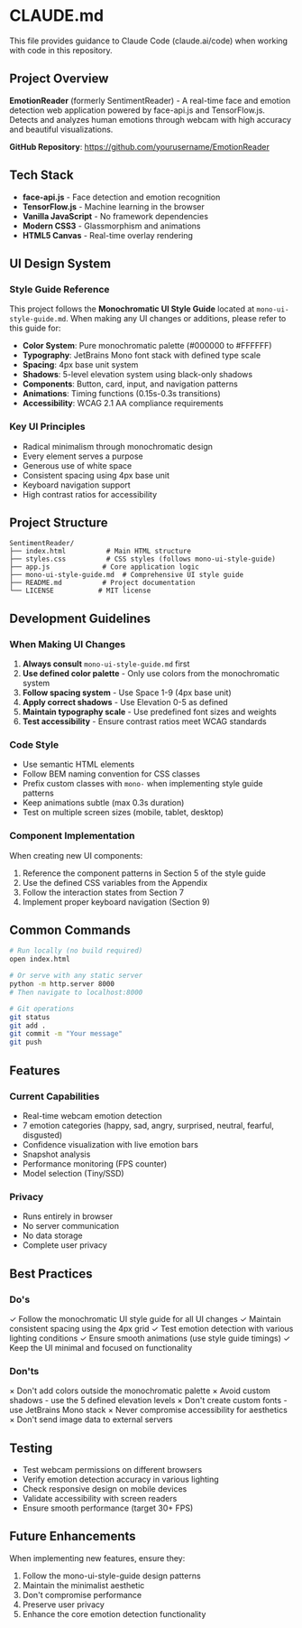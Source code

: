 # CLAUDE.md

This file provides guidance to Claude Code (claude.ai/code) when working with code in this repository.

## Project Overview

**EmotionReader** (formerly SentimentReader) - A real-time face and emotion detection web application powered by face-api.js and TensorFlow.js. Detects and analyzes human emotions through webcam with high accuracy and beautiful visualizations.

**GitHub Repository**: https://github.com/yourusername/EmotionReader

## Tech Stack

- **face-api.js** - Face detection and emotion recognition
- **TensorFlow.js** - Machine learning in the browser
- **Vanilla JavaScript** - No framework dependencies
- **Modern CSS3** - Glassmorphism and animations
- **HTML5 Canvas** - Real-time overlay rendering

## UI Design System

### Style Guide Reference
This project follows the **Monochromatic UI Style Guide** located at `mono-ui-style-guide.md`. When making any UI changes or additions, please refer to this guide for:

- **Color System**: Pure monochromatic palette (#000000 to #FFFFFF)
- **Typography**: JetBrains Mono font stack with defined type scale
- **Spacing**: 4px base unit system
- **Shadows**: 5-level elevation system using black-only shadows
- **Components**: Button, card, input, and navigation patterns
- **Animations**: Timing functions (0.15s-0.3s transitions)
- **Accessibility**: WCAG 2.1 AA compliance requirements

### Key UI Principles
- Radical minimalism through monochromatic design
- Every element serves a purpose
- Generous use of white space
- Consistent spacing using 4px base unit
- Keyboard navigation support
- High contrast ratios for accessibility

## Project Structure

```
SentimentReader/
├── index.html          # Main HTML structure
├── styles.css          # CSS styles (follows mono-ui-style-guide)
├── app.js             # Core application logic
├── mono-ui-style-guide.md  # Comprehensive UI style guide
├── README.md          # Project documentation
└── LICENSE           # MIT license
```

## Development Guidelines

### When Making UI Changes
1. **Always consult** `mono-ui-style-guide.md` first
2. **Use defined color palette** - Only use colors from the monochromatic system
3. **Follow spacing system** - Use Space 1-9 (4px base unit)
4. **Apply correct shadows** - Use Elevation 0-5 as defined
5. **Maintain typography scale** - Use predefined font sizes and weights
6. **Test accessibility** - Ensure contrast ratios meet WCAG standards

### Code Style
- Use semantic HTML elements
- Follow BEM naming convention for CSS classes
- Prefix custom classes with `mono-` when implementing style guide patterns
- Keep animations subtle (max 0.3s duration)
- Test on multiple screen sizes (mobile, tablet, desktop)

### Component Implementation
When creating new UI components:
1. Reference the component patterns in Section 5 of the style guide
2. Use the defined CSS variables from the Appendix
3. Follow the interaction states from Section 7
4. Implement proper keyboard navigation (Section 9)

## Common Commands

```bash
# Run locally (no build required)
open index.html

# Or serve with any static server
python -m http.server 8000
# Then navigate to localhost:8000

# Git operations
git status
git add .
git commit -m "Your message"
git push
```

## Features

### Current Capabilities
- Real-time webcam emotion detection
- 7 emotion categories (happy, sad, angry, surprised, neutral, fearful, disgusted)
- Confidence visualization with live emotion bars
- Snapshot analysis
- Performance monitoring (FPS counter)
- Model selection (Tiny/SSD)

### Privacy
- Runs entirely in browser
- No server communication
- No data storage
- Complete user privacy

## Best Practices

### Do's
✓ Follow the monochromatic UI style guide for all UI changes
✓ Maintain consistent spacing using the 4px grid
✓ Test emotion detection with various lighting conditions
✓ Ensure smooth animations (use style guide timings)
✓ Keep the UI minimal and focused on functionality

### Don'ts
× Don't add colors outside the monochromatic palette
× Avoid custom shadows - use the 5 defined elevation levels
× Don't create custom fonts - use JetBrains Mono stack
× Never compromise accessibility for aesthetics
× Don't send image data to external servers

## Testing

- Test webcam permissions on different browsers
- Verify emotion detection accuracy in various lighting
- Check responsive design on mobile devices
- Validate accessibility with screen readers
- Ensure smooth performance (target 30+ FPS)

## Future Enhancements

When implementing new features, ensure they:
1. Follow the mono-ui-style-guide design patterns
2. Maintain the minimalist aesthetic
3. Don't compromise performance
4. Preserve user privacy
5. Enhance the core emotion detection functionality